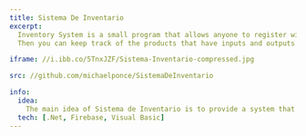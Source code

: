 ```yaml
---
title: Sistema De Inventario
excerpt:
  Inventory System is a small program that allows anyone to register with an email and a password. 
  Then you can keep track of the products that have inputs and outputs.

iframe: //i.ibb.co/5TnxJZF/Sistema-Inventario-compressed.jpg

src: //github.com/michaelponce/SistemaDeInventario

info:
  idea:
    The main idea of Sistema de Inventario is to provide a system that can use for improve the registry of information.
  tech: [.Net, Firebase, Visual Basic]
---
```

